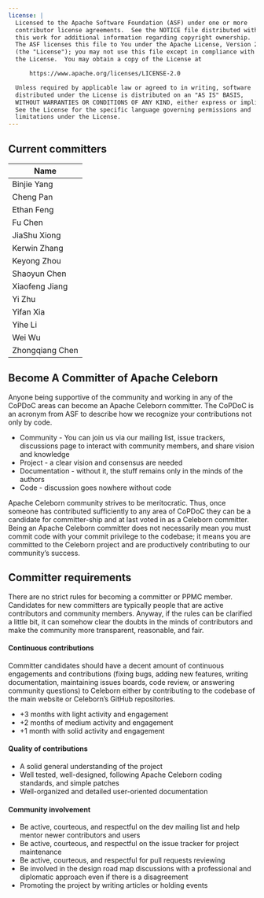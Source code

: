 ```yaml
---
license: |
  Licensed to the Apache Software Foundation (ASF) under one or more
  contributor license agreements.  See the NOTICE file distributed with
  this work for additional information regarding copyright ownership.
  The ASF licenses this file to You under the Apache License, Version 2.0
  (the "License"); you may not use this file except in compliance with
  the License.  You may obtain a copy of the License at

      https://www.apache.org/licenses/LICENSE-2.0

  Unless required by applicable law or agreed to in writing, software
  distributed under the License is distributed on an "AS IS" BASIS,
  WITHOUT WARRANTIES OR CONDITIONS OF ANY KIND, either express or implied.
  See the License for the specific language governing permissions and
  limitations under the License.
---
```


## Current committers

| Name            |
|-----------------|
| Binjie Yang     |
| Cheng Pan       |
| Ethan Feng      |
| Fu Chen         |
| JiaShu Xiong    |
| Kerwin Zhang    |
| Keyong Zhou     |
| Shaoyun Chen    |
| Xiaofeng Jiang  |
| Yi Zhu          |
| Yifan Xia       |
| Yihe Li         |
| Wei Wu          |
| Zhongqiang Chen |


## Become A Committer of Apache Celeborn
Anyone being supportive of the community and working in any of the CoPDoC areas can become an Apache Celeborn committer. The CoPDoC is an acronym from ASF to describe how we recognize your contributions not only by code.

- Community - You can join us via our mailing list, issue trackers, discussions page to interact with community members, and share vision and knowledge
- Project - a clear vision and consensus are needed
- Documentation - without it, the stuff remains only in the minds of the authors
- Code - discussion goes nowhere without code


Apache Celeborn community strives to be meritocratic. Thus, once someone has contributed sufficiently to any area of CoPDoC they can be a candidate for committer-ship and at last voted in as a Celeborn committer. 
Being an Apache Celeborn committer does not necessarily mean you must commit code with your commit privilege to the codebase; it means you are committed to the Celeborn project and are productively contributing to our community’s success.

## Committer requirements
There are no strict rules for becoming a committer or PPMC member. Candidates for new committers are typically people that are active contributors and community members. Anyway, if the rules can be clarified a little bit, it can somehow clear the doubts in the minds of contributors and make the community more transparent, reasonable, and fair.

#### Continuous contributions
Committer candidates should have a decent amount of continuous engagements and contributions (fixing bugs, adding new features, writing documentation, maintaining issues boards, code review, or answering community questions) to Celeborn either by contributing to the codebase of the main website or Celeborn’s GitHub repositories.

- +3 months with light activity and engagement
- +2 months of medium activity and engagement
- +1 month with solid activity and engagement

#### Quality of contributions
- A solid general understanding of the project
- Well tested, well-designed, following Apache Celeborn coding standards, and simple patches
- Well-organized and detailed user-oriented documentation

#### Community involvement
- Be active, courteous, and respectful on the dev mailing list and help mentor newer contributors and users
- Be active, courteous, and respectful on the issue tracker for project maintenance
- Be active, courteous, and respectful for pull requests reviewing
- Be involved in the design road map discussions with a professional and diplomatic approach even if there is a disagreement
- Promoting the project by writing articles or holding events
